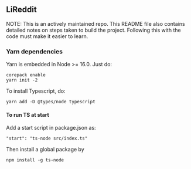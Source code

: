 ## LiReddit

NOTE: This is an actively maintained repo. This README file also contains detailed notes on steps taken to build the project. Following this with the code must make it easier to learn.

### Yarn dependencies

Yarn is embedded in Node >= 16.0. Just do:

```
corepack enable
yarn init -2
```

To install Typescript, do:

```
yarn add -D @types/node typescript
```

#### To run TS at start

Add a start script in package.json as:

```
"start": "ts-node src/index.ts"
```

Then install a global package by

```
npm install -g ts-node
```
